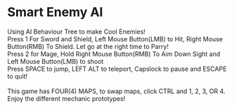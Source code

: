 # Smart Enemy AI
 Using AI Behaviour Tree to make Cool Enemies!<br>
 Press 1 For Sword and Shield, Left Mouse Button(LMB) to Hit, Right Mouse Button(RMB) To Shield. Let go at the right time to Parry!<br>
 Press 2 for Mage, Hold Right Mouse Button(RMB) To Aim Down Sight and Left Mouse Button(LMB) to shoot<br>
 Press SPACE to jump, LEFT ALT to teleport, Capslock to pause and ESCAPE to quit!<br>
 <br>
 This game has FOUR(4) MAPS, to swap maps, click CTRL and 1, 2, 3, OR 4. Enjoy the different mechanic prototypes!
